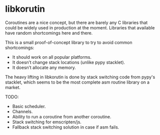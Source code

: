 # libkorutin

Coroutines are a nice concept, but there are barely any C libraries that could be widely used in production at the moment. Libraries that available have random shortcomings here and there.

This is a small proof-of-concept library to try to avoid common shortcomings:

- It should work on all popular platforms.
- It doesn’t change stack locations (unlike pypy stacklet).
- It doesn’t allocate any memory.

The heavy lifting in libkorutin is done by stack switching code from pypy's stacklet, which seems to be the most complete asm routine library on a market.

TODO:

- Basic scheduler.
- Channels.
- Ability to run a coroutine from another coroutine.
- Stack switching for emscripten/js.
- Fallback stack switching solution in case if asm fails.
